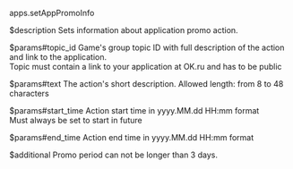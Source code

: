 apps.setAppPromoInfo

$description
Sets information about application promo action.

$params#topic_id
Game's group topic ID with full description of the action and link to the application.  
Topic must contain a link to your application at OK.ru and has to be public

$params#text
The action's short description. Allowed length: from 8 to 48 characters

$params#start_time
Action start time in yyyy.MM.dd HH:mm format  
Must always be set to start in future

$params#end_time
Action end time in yyyy.MM.dd HH:mm format

$additional
Promo period can not be longer than 3 days.